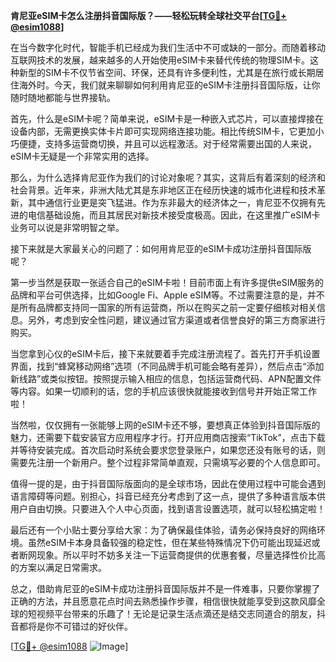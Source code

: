 **肯尼亚eSIM卡怎么注册抖音国际版？——轻松玩转全球社交平台[[TG💪+ @esim1088](https://t.me/s/esim1088)]**

在当今数字化时代，智能手机已经成为我们生活中不可或缺的一部分。而随着移动互联网技术的发展，越来越多的人开始使用eSIM卡来替代传统的物理SIM卡。这种新型的SIM卡不仅节省空间、环保，还具有许多便利性，尤其是在旅行或长期居住海外时。今天，我们就来聊聊如何利用肯尼亚的eSIM卡注册抖音国际版，让你随时随地都能与世界接轨。

首先，什么是eSIM卡呢？简单来说，eSIM卡是一种嵌入式芯片，可以直接焊接在设备内部，无需更换实体卡片即可实现网络连接功能。相比传统SIM卡，它更加小巧便捷，支持多运营商切换，并且可以远程激活。对于经常需要出国的人来说，eSIM卡无疑是一个非常实用的选择。

那么，为什么选择肯尼亚作为我们的讨论对象呢？其实，这背后有着深刻的经济和社会背景。近年来，非洲大陆尤其是东非地区正在经历快速的城市化进程和技术革新，其中通信行业更是突飞猛进。作为东非最大的经济体之一，肯尼亚不仅拥有先进的电信基础设施，而且其居民对新技术接受度极高。因此，在这里推广eSIM卡业务可以说是非常明智之举。

接下来就是大家最关心的问题了：如何用肯尼亚的eSIM卡成功注册抖音国际版呢？

第一步当然是获取一张适合自己的eSIM卡啦！目前市面上有许多提供eSIM服务的品牌和平台可供选择，比如Google Fi、Apple eSIM等。不过需要注意的是，并不是所有品牌都支持同一国家的所有运营商，所以在购买之前一定要仔细核对相关信息。另外，考虑到安全性问题，建议通过官方渠道或者信誉良好的第三方商家进行购买。

当您拿到心仪的eSIM卡后，接下来就要着手完成注册流程了。首先打开手机设置界面，找到“蜂窝移动网络”选项（不同品牌手机可能会略有差异），然后点击“添加新线路”或类似按钮。按照提示输入相应的信息，包括运营商代码、APN配置文件等内容。如果一切顺利的话，您的手机应该很快就能接收到信号并开始正常工作啦！

当然啦，仅仅拥有一张能够上网的eSIM卡还不够，要想真正体验到抖音国际版的魅力，还需要下载安装官方应用程序才行。打开应用商店搜索“TikTok”，点击下载并等待安装完成。首次启动时系统会要求您登录账户，如果您还没有账号的话，则需要先注册一个新用户。整个过程非常简单直观，只需填写必要的个人信息即可。

值得一提的是，由于抖音国际版面向的是全球市场，因此在使用过程中可能会遇到语言障碍等问题。别担心，抖音已经充分考虑到了这一点，提供了多种语言版本供用户自由切换。只要进入个人中心页面，找到语言设置选项，就可以轻松搞定啦！

最后还有一个小贴士要分享给大家：为了确保最佳体验，请务必保持良好的网络环境。虽然eSIM卡本身具备较强的稳定性，但在某些特殊情况下仍可能出现延迟或者断网现象。所以平时不妨多关注一下运营商提供的优惠套餐，尽量选择性价比高的方案以满足日常需求。

总之，借助肯尼亚的eSIM卡成功注册抖音国际版并不是一件难事，只要你掌握了正确的方法，并且愿意花点时间去熟悉操作步骤，相信很快就能享受到这款风靡全球的短视频平台带来的乐趣了！无论是记录生活点滴还是结交志同道合的朋友，抖音都将是你不可错过的好伙伴。

[[TG💪+ @esim1088](https://t.me/s/esim1088) ![Image](https://i.postimg.cc/4NQfJmqS/Snipaste-2025-05-13-00-14-12.png)]